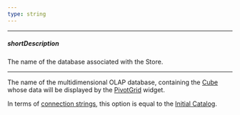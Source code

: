 ```yaml
---
type: string
---
```

---
##### shortDescription
The name of the database associated with the Store.

---
The name of the multidimensional OLAP database, containing the [Cube](/api-reference/30%20Data%20Layer/XmlaStore/1%20Configuration/cube.md '/Documentation/ApiReference/Data_Layer/XmlaStore/Configuration/#cube') whose data will be displayed by the [PivotGrid](/api-reference/10%20UI%20Widgets/dxPivotGrid '/Documentation/ApiReference/UI_Widgets/dxPivotGrid/') widget.

In terms of [connection strings](https://msdn.microsoft.com/en-us/library/system.data.sqlclient.sqlconnection.connectionstring.aspx), this option is equal to the [Initial Catalog](https://msdn.microsoft.com/en-us/library/system.data.sqlclient.sqlconnectionstringbuilder.initialcatalog.aspx).